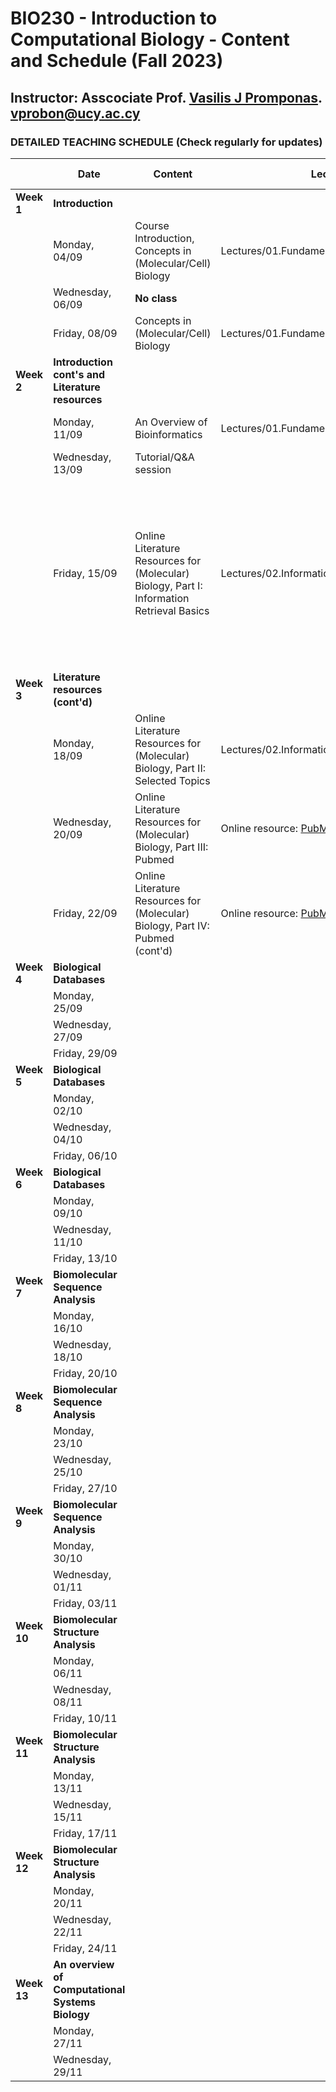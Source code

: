 # BIO230 - Introduction to Computational Biology - Content and Schedule (Fall 2023)

## Instructor: Asscociate Prof. [Vasilis J Promponas](https://www.ucy.ac.cy/dir/el/component/comprofiler/userprofile/vprobon). [vprobon@ucy.ac.cy](mailto:vprobon@ucy.ac.cy)

### DETAILED TEACHING SCHEDULE (Check regularly for updates)

||Date|Content|Lecture|Reading material|
|---|---|---|---|---|
|**Week 1**| **Introduction**|||
||Monday, 04/09|Course Introduction, Concepts in (Molecular/Cell) Biology|Lectures/01.Fundamentals (slides 1-10)||
||Wednesday, 06/09|**No class**||
||Friday, 08/09|Concepts in (Molecular/Cell) Biology|Lectures/01.Fundamentals (slides 10-20)|Understanding Bioinformatics p. 3-44|
|**Week 2**|**Introduction cont's and Literature resources**|||
||Monday, 11/09|An Overview of Bioinformatics|Lectures/01.Fundamentals (slides 24-35)|Understanding Bioinformatics p. 3-44|
||Wednesday, 13/09|Tutorial/Q&A session||
||Friday, 15/09|Online Literature Resources for (Molecular) Biology, Part I: Information Retrieval Basics|Lectures/02.InformationRetrievalBiomed_PartI|Optional: Chapter 1 from [Christopher D. Manning, Prabhakar Raghavan and Hinrich Schütze, Introduction to Information Retrieval, Cambridge University Press. 2008.](https://nlp.stanford.edu/IR-book/information-retrieval-book.html)|
|**Week 3**|**Literature resources (cont'd)**||
||Monday, 18/09|Online Literature Resources for (Molecular) Biology, Part II: Selected Topics|Lectures/02.InformationRetrievalBiomed_PartI||
||Wednesday, 20/09|Online Literature Resources for (Molecular) Biology, Part III: Pubmed|Online resource: [PubMed](https://pubmed.ncbi.nlm.nih.gov/)|
||Friday, 22/09|Online Literature Resources for (Molecular) Biology, Part IV: Pubmed (cont'd)|Online resource: [PubMed](https://pubmed.ncbi.nlm.nih.gov/)|
|**Week 4**|**Biological Databases**||
||Monday, 25/09||
||Wednesday, 27/09||
||Friday, 29/09||
|**Week 5**|**Biological Databases**||
||Monday, 02/10||
||Wednesday, 04/10||
||Friday, 06/10||
|**Week 6**|**Biological Databases**||
||Monday, 09/10||
||Wednesday, 11/10||
||Friday, 13/10||
|**Week 7**|**Biomolecular Sequence Analysis**||
||Monday, 16/10||
||Wednesday, 18/10||
||Friday, 20/10||
|**Week 8**|**Biomolecular Sequence Analysis**||
||Monday, 23/10||
||Wednesday, 25/10||
||Friday, 27/10||
|**Week 9**|**Biomolecular Sequence Analysis**||
||Monday, 30/10||
||Wednesday, 01/11||
||Friday, 03/11||
|**Week 10**|**Biomolecular Structure Analysis**||
||Monday, 06/11||
||Wednesday, 08/11||
||Friday, 10/11||
|**Week 11**|**Biomolecular Structure Analysis**||
||Monday, 13/11||
||Wednesday, 15/11||
||Friday, 17/11||
|**Week 12**|**Biomolecular Structure Analysis**||
||Monday, 20/11||
||Wednesday, 22/11||
||Friday, 24/11||
|**Week 13**|**An overview of Computational Systems Biology**||
||Monday, 27/11||
||Wednesday, 29/11||




